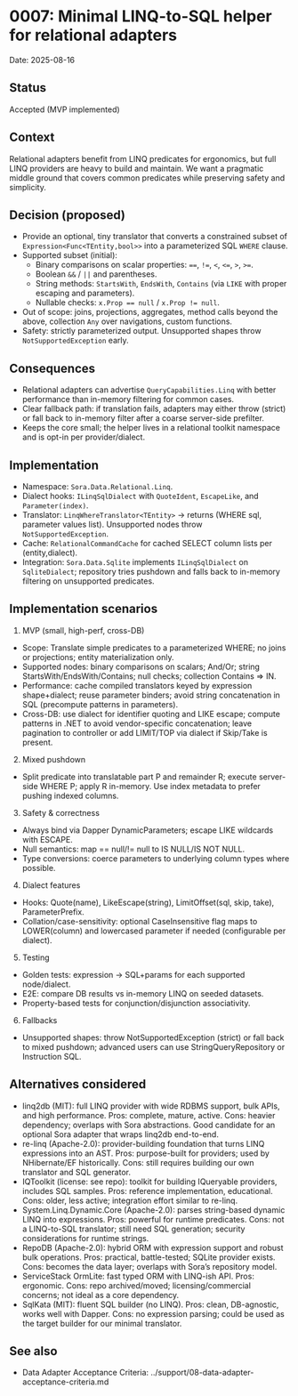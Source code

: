 # 0007: Minimal LINQ-to-SQL helper for relational adapters

Date: 2025-08-16

## Status
Accepted (MVP implemented)

## Context
Relational adapters benefit from LINQ predicates for ergonomics, but full LINQ providers are heavy to build and maintain. We want a pragmatic middle ground that covers common predicates while preserving safety and simplicity.

## Decision (proposed)
- Provide an optional, tiny translator that converts a constrained subset of `Expression<Func<TEntity,bool>>` into a parameterized SQL `WHERE` clause.
- Supported subset (initial):
  - Binary comparisons on scalar properties: `==`, `!=`, `<`, `<=`, `>`, `>=`.
  - Boolean `&&` / `||` and parentheses.
  - String methods: `StartsWith`, `EndsWith`, `Contains` (via `LIKE` with proper escaping and parameters).
  - Nullable checks: `x.Prop == null` / `x.Prop != null`.
- Out of scope: joins, projections, aggregates, method calls beyond the above, collection `Any` over navigations, custom functions.
- Safety: strictly parameterized output. Unsupported shapes throw `NotSupportedException` early.

## Consequences
- Relational adapters can advertise `QueryCapabilities.Linq` with better performance than in-memory filtering for common cases.
- Clear fallback path: if translation fails, adapters may either throw (strict) or fall back to in-memory filter after a coarse server-side prefilter.
- Keeps the core small; the helper lives in a relational toolkit namespace and is opt-in per provider/dialect.

## Implementation
- Namespace: `Sora.Data.Relational.Linq`.
- Dialect hooks: `ILinqSqlDialect` with `QuoteIdent`, `EscapeLike`, and `Parameter(index)`.
- Translator: `LinqWhereTranslator<TEntity>` → returns (WHERE sql, parameter values list). Unsupported nodes throw `NotSupportedException`.
- Cache: `RelationalCommandCache` for cached SELECT column lists per (entity,dialect).
- Integration: `Sora.Data.Sqlite` implements `ILinqSqlDialect` on `SqliteDialect`; repository tries pushdown and falls back to in-memory filtering on unsupported predicates.

## Implementation scenarios
1) MVP (small, high-perf, cross-DB)
- Scope: Translate simple predicates to a parameterized WHERE; no joins or projections; entity materialization only.
- Supported nodes: binary comparisons on scalars; And/Or; string StartsWith/EndsWith/Contains; null checks; collection Contains => IN.
- Performance: cache compiled translators keyed by expression shape+dialect; reuse parameter binders; avoid string concatenation in SQL (precompute patterns in parameters).
- Cross-DB: use dialect for identifier quoting and LIKE escape; compute patterns in .NET to avoid vendor-specific concatenation; leave pagination to controller or add LIMIT/TOP via dialect if Skip/Take is present.

2) Mixed pushdown
- Split predicate into translatable part P and remainder R; execute server-side WHERE P; apply R in-memory. Use index metadata to prefer pushing indexed columns.

3) Safety & correctness
- Always bind via Dapper DynamicParameters; escape LIKE wildcards with ESCAPE.
- Null semantics: map == null/!= null to IS NULL/IS NOT NULL.
- Type conversions: coerce parameters to underlying column types where possible.

4) Dialect features
- Hooks: Quote(name), LikeEscape(string), LimitOffset(sql, skip, take), ParameterPrefix.
- Collation/case-sensitivity: optional CaseInsensitive flag maps to LOWER(column) and lowercased parameter if needed (configurable per dialect).

5) Testing
- Golden tests: expression → SQL+params for each supported node/dialect.
- E2E: compare DB results vs in-memory LINQ on seeded datasets.
- Property-based tests for conjunction/disjunction associativity.

6) Fallbacks
- Unsupported shapes: throw NotSupportedException (strict) or fall back to mixed pushdown; advanced users can use StringQueryRepository or Instruction SQL.

## Alternatives considered
- linq2db (MIT): full LINQ provider with wide RDBMS support, bulk APIs, and high performance. Pros: complete, mature, active. Cons: heavier dependency; overlaps with Sora abstractions. Good candidate for an optional Sora adapter that wraps linq2db end-to-end.
- re-linq (Apache-2.0): provider-building foundation that turns LINQ expressions into an AST. Pros: purpose-built for providers; used by NHibernate/EF historically. Cons: still requires building our own translator and SQL generator.
- IQToolkit (license: see repo): toolkit for building IQueryable providers, includes SQL samples. Pros: reference implementation, educational. Cons: older, less active; integration effort similar to re-linq.
- System.Linq.Dynamic.Core (Apache-2.0): parses string-based dynamic LINQ into expressions. Pros: powerful for runtime predicates. Cons: not a LINQ-to-SQL translator; still need SQL generation; security considerations for runtime strings.
- RepoDB (Apache-2.0): hybrid ORM with expression support and robust bulk operations. Pros: practical, battle-tested; SQLite provider exists. Cons: becomes the data layer; overlaps with Sora’s repository model.
- ServiceStack OrmLite: fast typed ORM with LINQ-ish API. Pros: ergonomic. Cons: repo archived/moved; licensing/commercial concerns; not ideal as a core dependency.
- SqlKata (MIT): fluent SQL builder (no LINQ). Pros: clean, DB-agnostic, works well with Dapper. Cons: no expression parsing; could be used as the target builder for our minimal translator.

## See also

- Data Adapter Acceptance Criteria: ../support/08-data-adapter-acceptance-criteria.md
